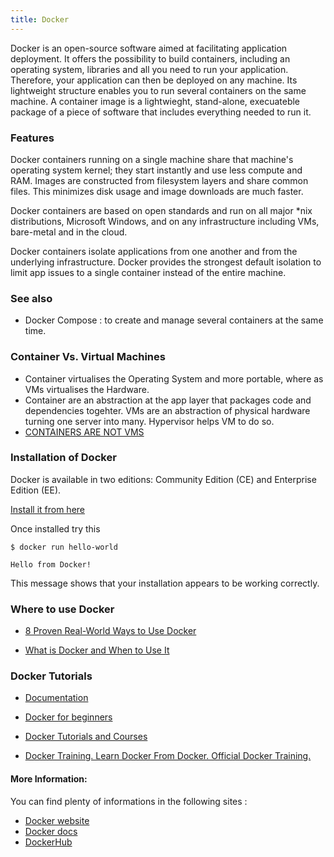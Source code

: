 ```yaml
---
title: Docker
---
```

[logo]: https://www.docker.com/sites/default/files/Whale%20Logo332_5.png "Docker"

Docker is an open-source software aimed at facilitating application deployment. It offers the possibility to build containers, including an operating system,
libraries and all you need to run your application. Therefore, your application can then be deployed on any machine. Its lightweight structure enables you to
run several containers on the same machine. A container image is a lightwieght, stand-alone, execuateble package of a piece of software that includes everything
needed to run it.


### Features
Docker containers running on a single machine share that machine's operating system kernel; they start instantly and use less compute and RAM. Images are
constructed from filesystem layers and share common files. This minimizes disk usage and image downloads are much faster.

Docker containers are based on open standards and run on all major \*nix distributions, Microsoft Windows, and on any infrastructure including VMs, bare-metal
and in the cloud.

Docker containers isolate applications from one another and from the underlying infrastructure. Docker provides the strongest default isolation to limit app
issues to a single container instead of the entire machine.

### See also
- Docker Compose : to create and manage several containers at the same time.

### Container Vs. Virtual Machines

* Container virtualises the Operating System and more portable, where as VMs virtualises the Hardware. 
* Container are an abstraction at the app layer that packages code and dependencies togehter. VMs are an abstraction of physical hardware turning one server into many. Hypervisor helps VM to do so.
* [CONTAINERS ARE NOT VMS](https://blog.docker.com/2016/03/containers-are-not-vms/)


### Installation of Docker

Docker is available in two editions: Community Edition (CE) and Enterprise Edition (EE).

[Install it from here](https://docs.docker.com/engine/installation/)

Once installed try this

```
$ docker run hello-world

Hello from Docker!
```
This message shows that your installation appears to be working correctly.


### Where to use Docker

* [8 Proven Real-World Ways to Use Docker](https://www.airpair.com/docker/posts/8-proven-real-world-ways-to-use-docker)

* [What is Docker and When to Use It](https://www.ctl.io/developers/blog/post/what-is-docker-and-when-to-use-it/)

### Docker Tutorials

* [Documentation](https://docs.docker.com/get-started/)

* [Docker for beginners](https://docker-curriculum.com/)

* [Docker Tutorials and Courses](https://hackr.io/tutorials/learn-docker)

* [Docker Training. Learn Docker From Docker. Official Docker Training.](https://training.docker.com/)


#### More Information:
You can find plenty of informations in the following sites : 
- <a href='https://www.docker.com/' target='_blank' rel='nofollow'>Docker website</a>
- <a href='https://docs.docker.com/' target='_blank' rel='nofollow'>Docker docs</a>
- <a href='https://hub.docker.com/' target='_blank' rel='nofollow'>DockerHub</a>


